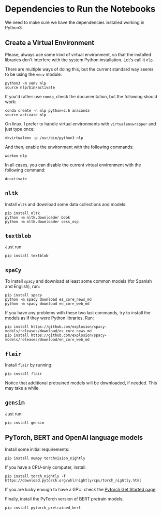 # Dependencies to Run the Notebooks

We need to make sure we have the dependencies installed working in Python3.

## Create a Virtual Environment

Please, always use some kind of virtual environment, so that the installed libraries don't interfere with the system Python installation. Let's call it `nlp`. 

There are multiple ways of doing this, but the current standard way seems to be using the `venv` module:

    python3 -m venv nlp
    source nlp/bin/activate


If you'd rather use `conda`, check the documentation, but the following should work:

    conda create -n nlp python=3.6 anaconda
    source activate nlp


On linux, I prefer to handle virtual environments with `virtualenvwrapper` and just type once:

    mkvirtualenv -p /usr/bin/python3 nlp

And then, enable the environment with the following commands:

    workon nlp

In all cases, you can disable the current virtual environment with the
following command:

    deactivate


## `nltk`

Install `nltk` and download some data collections and models:

    pip install nltk
    python -m nltk.downloader book
    python -m nltk.downloader cess_esp


## `textblob`

Just run:

    pip install textblob


## `spaCy`

To install `spaCy` and download at least some common models (for Spanish and English), run:

    pip install spacy
    python -m spacy download es_core_news_md
    python -m spacy download en_core_web_md

If you have any problems with these two last commands, try to install the models as if they were Python libraries. Run:

    pip install https://github.com/explosion/spacy-models/releases/download/es_core_news_md
    pip install https://github.com/explosion/spacy-models/releases/download/en_core_web_md


## `flair`

Install `flair` by running:

    pip install flair


Notice that additional pretrained models will be downloaded, if needed. This may take a while.


## `gensim`

Just run:

    pip install gensim


## PyTorch, BERT and OpenAI language models

Install some initial requirements:

    pip install numpy torchvision_nightly

If you have a CPU-only computer, install:

    pip install torch_nightly -f https://download.pytorch.org/whl/nightly/cpu/torch_nightly.html

If you are lucky enough to have a GPU, check the [Pytorch Get Started page](https://pytorch.org/get-started/locally/).

Finally, install the PyTorch version of BERT pretrain models.

    pip install pytorch_pretrained_bert

